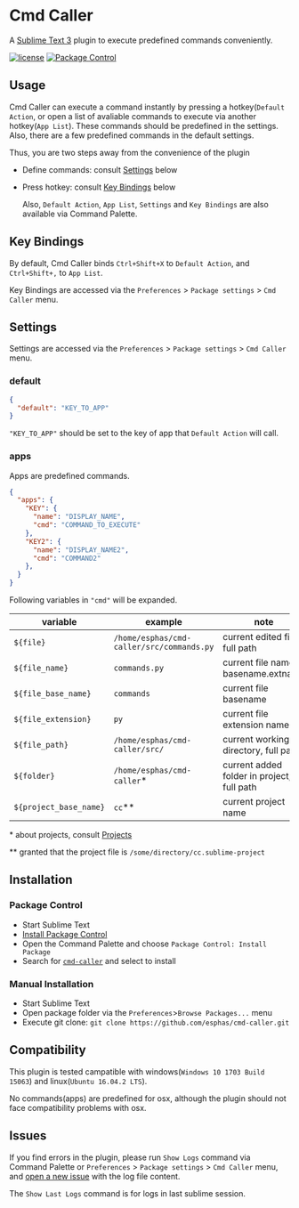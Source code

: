 
# Cmd Caller

A [Sublime Text 3](http://www.sublimetext.com) plugin to execute predefined commands conveniently.

[![license](https://img.shields.io/github/license/mashape/apistatus.svg?style=flat-square)](https://github.com/esphas/cmd-caller/blob/master/License)
[![Package Control](https://img.shields.io/packagecontrol/dt/cmd-caller.svg?style=flat-square)](https://packagecontrol.io/packages/cmd-caller)

## Usage

Cmd Caller can execute a command instantly by pressing a hotkey(`Default Action`, or open a list of avaliable commands to execute via another hotkey(`App List`).
These commands should be predefined in the settings. Also, there are a few predefined commands in the default settings.

Thus, you are two steps away from the convenience of the plugin
* Define commands: consult [Settings](#settings) below
* Press hotkey: consult [Key Bindings](#key-bindings) below

  Also, `Default Action`, `App List`, `Settings` and `Key Bindings` are also available via Command Palette.

## Key Bindings
By default, Cmd Caller binds `Ctrl+Shift+X` to `Default Action`, and `Ctrl+Shift+,` to `App List`.


Key Bindings are accessed via the `Preferences` > `Package settings` > `Cmd Caller` menu.

## Settings
Settings are accessed via the `Preferences` > `Package settings` > `Cmd Caller` menu.

### default
```json
{
  "default": "KEY_TO_APP"
}
```

`"KEY_TO_APP"` should be set to the key of app that `Default Action` will call.

### apps

Apps are predefined commands.

```json
{
  "apps": {
    "KEY": {
      "name": "DISPLAY_NAME",
      "cmd": "COMMAND_TO_EXECUTE"
    },
    "KEY2": {
      "name": "DISPLAY_NAME2",
      "cmd": "COMMAND2"
    },
  }
}
```

Following variables in `"cmd"` will be expanded.

   variable            | example                                   | note
-----------------------|-------------------------------------------|----------------------------------
`${file}`              | `/home/esphas/cmd-caller/src/commands.py` | current edited file, full path
`${file_name}`         | `commands.py`                             | current file name: basename.extname
`${file_base_name}`    | `commands`                                | current file basename
`${file_extension}`    | `py`                                      | current file extension name
`${file_path}`         | `/home/esphas/cmd-caller/src/`            | current working directory, full path
`${folder}`            | `/home/esphas/cmd-caller`*                | current added folder in project, full path
`${project_base_name}` | `cc`**                                    | current project name

\* about projects, consult [Projects](http://docs.sublimetext.info/en/latest/file_management/projects.html)

\*\* granted that the project file is `/some/directory/cc.sublime-project`

## Installation

### Package Control
* Start Sublime Text
* [Install Package Control](https://packagecontrol.io/installation#st3)
* Open the Command Palette and choose `Package Control: Install Package`
* Search for [`cmd-caller`](https://packagecontrol.io/packages/cmd-caller) and select to install

### Manual Installation
* Start Sublime Text
* Open package folder via the `Preferences`>`Browse Packages...` menu
* Execute git clone: `git clone https://github.com/esphas/cmd-caller.git`

## Compatibility

This plugin is tested campatible with windows(`Windows 10 1703 Build 15063`) and linux(`Ubuntu 16.04.2 LTS`).

No commands(apps) are predefined for osx, although the plugin should not face compatibility problems with osx.

## Issues
If you find errors in the plugin, please run `Show Logs` command via Command Palette or `Preferences` > `Package settings` > `Cmd Caller` menu, and [open a new issue](https://github.com/esphas/cmd-caller/issues/new) with the log file content.

The `Show Last Logs` command is for logs in last sublime session.

